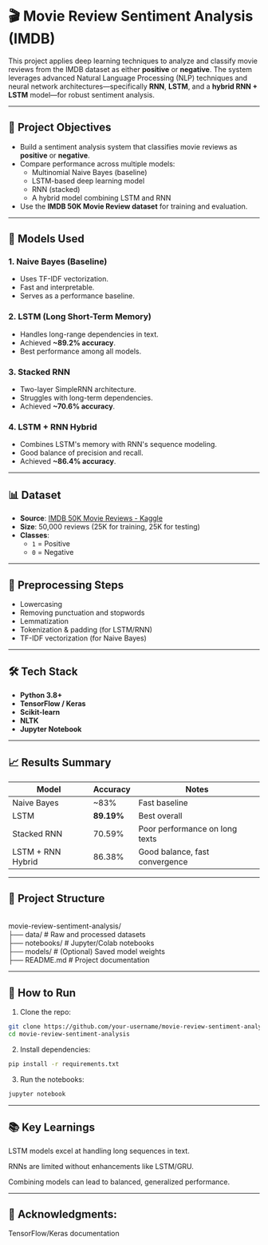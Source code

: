 # 🎬 Movie Review Sentiment Analysis (IMDB)

This project applies deep learning techniques to analyze and classify movie reviews from the IMDB dataset as either **positive** or **negative**. The system leverages advanced Natural Language Processing (NLP) techniques and neural network architectures—specifically **RNN**, **LSTM**, and a **hybrid RNN + LSTM** model—for robust sentiment analysis.

---

## 📌 Project Objectives

- Build a sentiment analysis system that classifies movie reviews as **positive** or **negative**.
- Compare performance across multiple models:
  - Multinomial Naive Bayes (baseline)
  - LSTM-based deep learning model
  - RNN (stacked)
  - A hybrid model combining LSTM and RNN
- Use the **IMDB 50K Movie Review dataset** for training and evaluation.

---

## 🧠 Models Used

### 1. **Naive Bayes (Baseline)**
- Uses TF-IDF vectorization.
- Fast and interpretable.
- Serves as a performance baseline.

### 2. **LSTM (Long Short-Term Memory)**
- Handles long-range dependencies in text.
- Achieved **~89.2% accuracy**.
- Best performance among all models.

### 3. **Stacked RNN**
- Two-layer SimpleRNN architecture.
- Struggles with long-term dependencies.
- Achieved **~70.6% accuracy**.

### 4. **LSTM + RNN Hybrid**
- Combines LSTM's memory with RNN's sequence modeling.
- Good balance of precision and recall.
- Achieved **~86.4% accuracy**.

---

## 📊 Dataset

- **Source**: [IMDB 50K Movie Reviews - Kaggle](https://www.kaggle.com/datasets/lakshmi25npathi/imdb-dataset-of-50k-movie-reviews)
- **Size**: 50,000 reviews (25K for training, 25K for testing)
- **Classes**:
  - `1` = Positive
  - `0` = Negative

---

## 🧪 Preprocessing Steps

- Lowercasing
- Removing punctuation and stopwords
- Lemmatization
- Tokenization & padding (for LSTM/RNN)
- TF-IDF vectorization (for Naive Bayes)

---

## 🛠️ Tech Stack

- **Python 3.8+**
- **TensorFlow / Keras**
- **Scikit-learn**
- **NLTK**
- **Jupyter Notebook**

---

## 📈 Results Summary

| Model              | Accuracy  | Notes |
|-------------------|-----------|-------|
| Naive Bayes        | ~83%      | Fast baseline |
| LSTM               | **89.19%**| Best overall |
| Stacked RNN        | 70.59%    | Poor performance on long texts |
| LSTM + RNN Hybrid  | 86.38%    | Good balance, fast convergence |

---

## 📂 Project Structure
<br/>
movie-review-sentiment-analysis/
<br/>
├── data/ # Raw and processed datasets
<br/>
├── notebooks/ # Jupyter/Colab notebooks
<br/>
├── models/ # (Optional) Saved model weights
<br/>
├── README.md # Project documentation


---

## 🚀 How to Run

1. Clone the repo:
```bash
git clone https://github.com/your-username/movie-review-sentiment-analysis.git
cd movie-review-sentiment-analysis
```

2. Install dependencies:
```bash
pip install -r requirements.txt
```

3. Run the notebooks:
```bash
jupyter notebook
```
---

## 📚 Key Learnings
LSTM models excel at handling long sequences in text.

RNNs are limited without enhancements like LSTM/GRU.

Combining models can lead to balanced, generalized performance.

---

## 🙌 Acknowledgments:
TensorFlow/Keras documentation
